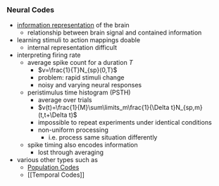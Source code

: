 ### Neural Codes
+ [information representation](../../Data%20Science%20and%20AI/Knowledge%20Representation/Knowledge%20Representation.md) of the brain
	+ relationship between brain signal and contained information
+ learning stimuli to action mappings doable
	+ internal representation difficult
+ interpreting firing rate
	+ average spike count for a duration $T$
		+ $v=\frac{1}{T}N_{sp}(0,T)$ 
		+ problem: rapid stimuli change
		+ noisy and varying neural responses 
	+ peristimulus time histogram (PSTH)
		+ average over trials
		+ $v(t)=\frac{1}{M}\sum\limits_m\frac{1}{\Delta t}N_{sp,m}(t,t+\Delta t)$ 
		+ impossible to repeat experiments under identical conditions
		+ non-uniform processing
			+ i.e. process same situation differently
	+ spike timing also encodes information
		+ lost through averaging
+ various other types such as
	+ [Population Codes](Population%20Codes.md)
	+ [[Temporal Codes]]
